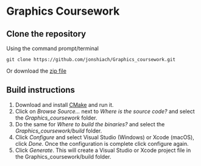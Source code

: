 # Graphics Coursework

## Clone the repository

Using the command prompt/terminal

```
git clone https://github.com/jonshiach/Graphics_coursework.git
```

Or download the [zip file](https://github.com/jonshiach/Graphics_coursework/zipball/master/)

## Build instructions

1. Download and install <a href="https://www.cmake.org" target="_blank">CMake</a> and run it.
2. Click on *Browse Source...* next to *Where is the source code?* and select the *Graphics_coursework* folder.
3. Do the same for *Where to build the binaries?* and select the *Graphics_coursework/build* folder.
4. Click *Configure* and select Visual Studio (Windows) or Xcode (macOS), click *Done*. Once the configuration is complete click configure again.
5. Click *Generate*. This will create a Visual Studio or Xcode project file in the Graphics_coursework/build folder. 
